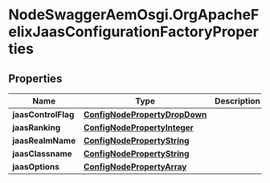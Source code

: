 # NodeSwaggerAemOsgi.OrgApacheFelixJaasConfigurationFactoryProperties

## Properties
Name | Type | Description | Notes
------------ | ------------- | ------------- | -------------
**jaasControlFlag** | [**ConfigNodePropertyDropDown**](ConfigNodePropertyDropDown.md) |  | [optional] 
**jaasRanking** | [**ConfigNodePropertyInteger**](ConfigNodePropertyInteger.md) |  | [optional] 
**jaasRealmName** | [**ConfigNodePropertyString**](ConfigNodePropertyString.md) |  | [optional] 
**jaasClassname** | [**ConfigNodePropertyString**](ConfigNodePropertyString.md) |  | [optional] 
**jaasOptions** | [**ConfigNodePropertyArray**](ConfigNodePropertyArray.md) |  | [optional] 



